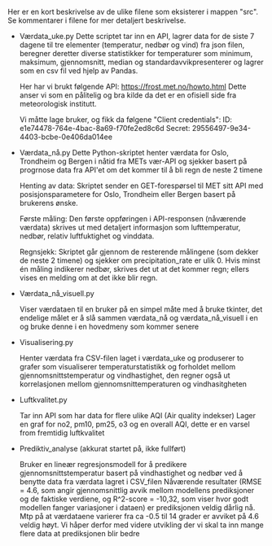 Her er en kort beskrivelse av de ulike filene som eksisterer i mappen "src". Se kommentarer i filene for mer detaljert beskrivelse.

- Værdata_uke.py
Dette scriptet tar inn en API, lagrer data for de siste 7 dagene til tre elementer (temperatur, nedbør og vind) fra json filen, beregner deretter diverse statistikker for temperaturer som minimum, maksimum, gjennomsnitt, median og standardavvikpresenterer og lagrer som en csv fil ved hjelp av Pandas.

    Her har vi brukt følgende API: https://frost.met.no/howto.html 
    Dette anser vi som en pålitelig og bra kilde da det er en ofisiell side fra meteorologisk institutt. 

    Vi måtte lage bruker, og fikk da følgene "Client credentials":
    ID: e1e74478-764e-4bac-8a69-f70fe2ed8c6d
    Secret: 29556497-9e34-4403-bcbe-0e406da014ee

- Værdata_nå.py
    Dette Python-skriptet henter værdata for Oslo, Trondheim og Bergen i nåtid fra METs vær-API og sjekker basert på progrnose data fra API'et om det kommer til å bli regn de neste 2 timene

    Henting av data: Skriptet sender en GET-forespørsel til MET sitt API med posisjonsparametere for Oslo, Trondheim eller Bergen basert på brukerens ønske.

    Første måling: Den første oppføringen i API-responsen (nåværende værdata) skrives ut med detaljert informasjon som lufttemperatur, nedbør, relativ luftfuktighet og vinddata.

    Regnsjekk: Skriptet går gjennom de resterende målingene (som dekker de neste 2 timene) og sjekker om precipitation_rate er ulik 0. Hvis minst én måling indikerer nedbør, skrives det ut at det kommer regn; ellers vises en melding om at det ikke blir regn.

- Værdata_nå_visuell.py

    Viser værdataen til en bruker på en simpel måte med å bruke tkinter, det endelige målet er å slå sammen værdata_nå og værdata_nå_visuell i en og bruke denne i en hovedmeny som kommer senere

- Visualisering.py

    Henter værdata fra CSV-filen laget i værdata_uke og produserer to grafer som visualiserer temperaturstatistikk og forholdet mellom gjennomsnittstemperatur og vindhastighet, den regner også ut korrelasjonen mellom gjennomsnittemperaturen og vindhasitgheten

- Luftkvalitet.py

    Tar inn API som har data for flere ulike AQI (Air quality indekser)
    Lager en graf for no2, pm10, pm25, o3 og en overall AQI, dette er en varsel from fremtidig luftkvalitet

- Prediktiv_analyse (akkurat startet på, ikke fullført)

    Bruker en lineær regresjonsmodell for å predikere gjennomsnittstemperatur basert på vindhastighet og nedbør ved å benytte data fra værdata lagret i CSV_filen
    Nåværende resultater (RMSE = 4.6, som angir gjennomsnittlig avvik mellom modellens prediksjoner og de faktiske verdiene, og R^2-score = -10,32, som viser hvor godt modellen fanger variasjoner i dataen) er prediksjonen veldig dårlig nå. Mtp på at værdataene varierer fra ca -0.5 til 14 grader er avviket på 4.6 veldig høyt. Vi håper derfor med videre utvikling der vi skal ta inn mange flere data at prediksjonen blir bedre